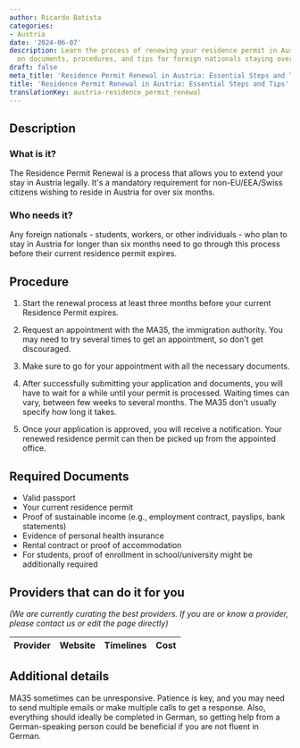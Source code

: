 ```yaml
---
author: Ricardo Batista
categories:
- Austria
date: '2024-06-07'
description: Learn the process of renewing your residence permit in Austria. Get details
  on documents, procedures, and tips for foreign nationals staying over six months.
draft: false
meta_title: 'Residence Permit Renewal in Austria: Essential Steps and Tips'
title: 'Residence Permit Renewal in Austria: Essential Steps and Tips'
translationKey: austria-residence_permit_renewal
---
```



## Description
### What is it?
The Residence Permit Renewal is a process that allows you to extend your stay in Austria legally. It's a mandatory requirement for non-EU/EEA/Swiss citizens wishing to reside in Austria for over six months.

### Who needs it?
Any foreign nationals - students, workers, or other individuals - who plan to stay in Austria for longer than six months need to go through this process before their current residence permit expires.


## Procedure
1. Start the renewal process at least three months before your current Residence Permit expires.

2. Request an appointment with the MA35, the immigration authority. You may need to try several times to get an appointment, so don't get discouraged.

3. Make sure to go for your appointment with all the necessary documents.

4. After successfully submitting your application and documents, you will have to wait for a while until your permit is processed. Waiting times can vary, between few weeks to several months. The MA35 don't usually specify how long it takes.

5. Once your application is approved, you will receive a notification. Your renewed residence permit can then be picked up from the appointed office.

## Required Documents
* Valid passport
* Your current residence permit
* Proof of sustainable income (e.g., employment contract, payslips, bank statements)
* Evidence of personal health insurance
* Rental contract or proof of accommodation
* For students, proof of enrollment in school/university might be additionally required

## Providers that can do it for you

_(We are currently curating the best providers. If you are or know a provider, please contact us or edit the page directly)_

| Provider        |     Website     |     Timelines    |       Cost      |
| --------------- | --------------- |  :-------------: | :-------------: |

## Additional details
MA35 sometimes can be unresponsive. Patience is key, and you may need to send multiple emails or make multiple calls to get a response. 
Also, everything should ideally be completed in German, so getting help from a German-speaking person could be beneficial if you are not fluent in German.